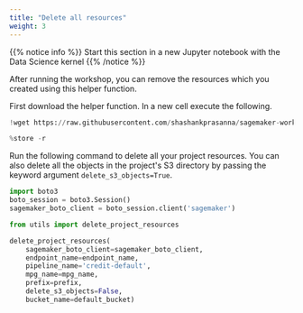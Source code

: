 ```yaml
---
title: "Delete all resources"
weight: 3
---
```


{{% notice info %}}
Start this section in a new Jupyter notebook with the Data Science kernel
{{% /notice %}}

After running the workshop, you can remove the resources which you created using this helper function.

First download the helper function. In a new cell execute the following.

```python
!wget https://raw.githubusercontent.com/shashankprasanna/sagemaker-workshop-2021/main/notebooks/04_e2e_pipeline/utils.py
```

```python
%store -r
```

Run the following command to delete all your project resources.
You can also delete all the objects in the project's S3 directory by passing the keyword argument `delete_s3_objects=True`.


```python
import boto3
boto_session = boto3.Session()
sagemaker_boto_client = boto_session.client('sagemaker')

from utils import delete_project_resources

delete_project_resources(
    sagemaker_boto_client=sagemaker_boto_client,
    endpoint_name=endpoint_name,
    pipeline_name='credit-default',
    mpg_name=mpg_name,
    prefix=prefix,
    delete_s3_objects=False,
    bucket_name=default_bucket)
```
